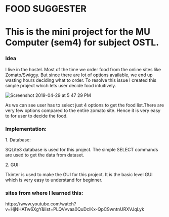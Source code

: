 <h1> FOOD SUGGESTER <h1>
This is the mini project for the MU Computer (sem4) for subject OSTL.

<h3>Idea</h3>
 <p>I live in the hostel. Most of the time we order food from the online sites like Zomato/Swiggy. But since there are lot of options available, we end up wasting hours deciding what to order. To resolve this issue I created this simple project which lets user decide food intuitively.</p>
 
![Screenshot 2019-04-29 at 5 47 29 PM](https://user-images.githubusercontent.com/29236532/56896194-b8439e80-6aa8-11e9-84d9-4d164013c6c6.png)


<p>As we can see user has to select just 4 options to get the food list.There are very few options compared to the entire zomato site. Hence it is very easy to for user to decide the food.</p>

<h3>Implementation:</h3>
<p>1. Database:</p>
<p>SQLite3 database is used for this project. The simple SELECT commands are used to get the data from dataset.</p>
<p>2. GUI:</p>
<p>Tkinter is used to make the GUI for this project. It is the basic level GUI which is very easy to understand for beginner.</p>

<h3>sites from where I learned this:</h3>
 <link>https://www.youtube.com/watch?v=HjNHATw6XgY&list=PLQVvvaa0QuDclKx-QpC9wntnURXVJqLyk</link>
